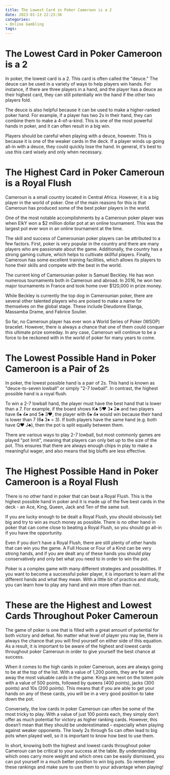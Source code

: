 ```yaml
---
title: The Lowest Card in Poker Cameroon is a 2 
date: 2023-01-13 22:23:36
categories:
- Online Gambling
tags:
---
```



#  The Lowest Card in Poker Cameroon is a 2 

In poker, the lowest card is a 2. This card is often called the "deuce." The deuce can be used in a variety of ways to help players win hands. For instance, if there are three players in a hand, and the player has a deuce as their highest card, they can still potentially win the hand if the other two players fold.

The deuce is also helpful because it can be used to make a higher-ranked poker hand. For example, if a player has two 2s in their hand, they can combine them to make a 4-of-a-kind. This is one of the most powerful hands in poker, and it can often result in a big win.

Players should be careful when playing with a deuce, however. This is because it is one of the weaker cards in the deck. If a player winds up going all-in with a deuce, they could quickly lose the hand. In general, it's best to use this card wisely and only when necessary.

#  The Highest Card in Poker Cameroun is a Royal Flush 

Cameroun is a small country located in Central Africa. However, it is a big player in the world of poker. One of the main reasons for this is that Cameroun has produced some of the best poker players in the world.

One of the most notable accomplishments by a Cameroun poker player was when ElkY won a $2 million dollar pot at an online tournament. This was the largest pot ever won in an online tournament at the time.

The skill and success of Camerounian poker players can be attributed to a few factors. First, poker is very popular in the country and there are many players who are passionate about the game. Additionally, the country has a strong gaming culture, which helps to cultivate skillful players. Finally, Cameroun has some excellent training facilities, which allows its players to hone their skills and compete with the best in the world.

The current king of Camerounian poker is Samuel Beckley. He has won numerous tournaments both in Cameroun and abroad. In 2016, he won two major tournaments in France and took home over $120,000 in prize money.

While Beckley is currently the top dog in Camerounian poker, there are several other talented players who are poised to make a name for themselves on the global stage. These include Dieudonne Elanga, Massamba Drame, and Fabrice Soulier.

So far, no Cameroun player has ever won a World Series of Poker (WSOP) bracelet. However, there is always a chance that one of them could conquer this ultimate prize someday. In any case, Cameroun will continue to be a force to be reckoned with in the world of poker for many years to come.

#  The Lowest Possible Hand in Poker Cameroon is a Pair of 2s 

In poker, the lowest possible hand is a pair of 2s. This hand is known as "deuce-to-seven lowball" or simply "2-7 lowball". In contrast, the highest possible hand is a royal flush.

To win a 2-7 lowball hand, the player must have the best hand that is lower than a 7. For example, if the board shows K♣ 5♥ 3♦ 2♣ and two players have 6♠ 4♦ and 5♣ 3♥, the player with 6♠ 4♦ would win because their hand is lower than 7 (6♠ 3♦ = 3). If both players have the same hand (e.g. both have Q♥ J♣), then the pot is split equally between them.

There are various ways to play 2-7 lowball, but most commonly games are played "pot limit", meaning that players can only bet up to the size of the pot. This ensures that there are always enough chips in play to make a meaningful wager, and also means that big bluffs are less effective.

#  The Highest Possible Hand in Poker Cameroon is a Royal Flush 

There is no other hand in poker that can beat a Royal Flush. This is the highest possible hand in poker and it is made up of the five best cards in the deck - an Ace, King, Queen, Jack and Ten of the same suit.

If you are lucky enough to be dealt a Royal Flush, you should obviously bet big and try to win as much money as possible. There is no other hand in poker that can come close to beating a Royal Flush, so you should go all-in if you have the opportunity.

Even if you don't have a Royal Flush, there are still plenty of other hands that can win you the game. A Full House or Four of a Kind can be very strong hands, and if you are dealt any of these hands you should play conservatively and only bet what you need to in order to win the pot.

Poker is a complex game with many different strategies and possibilities. If you want to become a successful poker player, it is important to learn all the different hands and what they mean. With a little bit of practice and study, you can learn how to play any hand and win more often than not.

#  These are the Highest and Lowest Cards Throughout Poker Cameroun

The game of poker is one that is filled with a great amount of potential for both victory and defeat. No matter what level of player you may be, there is always the chance that you will find yourself on either side of this equation. As a result, it is important to be aware of the highest and lowest cards throughout poker Cameroun in order to give yourself the best chance at success.

When it comes to the high cards in poker Cameroun, aces are always going to be at the top of the list. With a value of 1,200 points, they are far and away the most valuable cards in the game. Kings are next on the totem pole with a value of 500 points, followed by queens (400 points), jacks (300 points) and 10s (200 points). This means that if you are able to get your hands on any of these cards, you will be in a very good position to take down the pot.

Conversely, the low cards in poker Cameroun can often be some of the most tricky to play. With a value of just 100 points each, they simply don’t offer as much potential for victory as higher ranking cards. However, this doesn’t mean that they should be underestimated – especially when playing against weaker opponents. The lowly 2s through 5s can often lead to big pots when played well, so it is important to know how best to use them.

In short, knowing both the highest and lowest cards throughout poker Cameroun can be critical to your success at the table. By understanding which ones carry more weight and which ones can be easily dismissed, you can put yourself in a much better position to win big pots. So remember these rankings and make sure to use them to your advantage when playing!